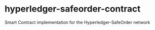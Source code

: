 # hyperledger-safeorder-contract
Smart Contract implementation for the Hyperledger-SafeOrder network
